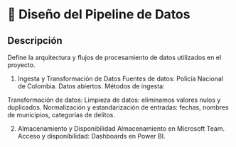 # 🔄 Diseño del Pipeline de Datos
## Descripción
Define la arquitectura y flujos de procesamiento de datos utilizados en el proyecto.

1. Ingesta y Transformación de Datos
Fuentes de datos: Policía Nacional de Colombia. Datos abiertos. 
Métodos de ingesta: 

Transformación de datos:
Limpieza de datos: eliminamos valores nulos y duplicados.
Normalización y estandarización de entradas: fechas, nombres de municipios, categorías de delitos.

2. Almacenamiento y Disponibilidad
Almacenamiento en Microsoft Team. 
Acceso y disponibilidad: Dashboards en Power BI.